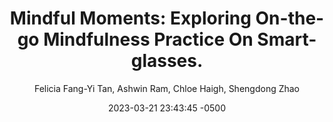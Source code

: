 ---
title: "Mindful Moments: Exploring On-the-go Mindfulness Practice On Smart-glasses."
image: "/assets/publication/截圖-2024-02-25-下午9.44.16-1024x340.png"
description: 
keywords: 
date:  2023-03-21 23:43:45 -0500
date-text:
author: Felicia Fang-Yi Tan, Ashwin Ram, Chloe Haigh, Shengdong Zhao
pdf-link: /assets/publication/3563657.3596030.pdf
page-link:
video-link:
---